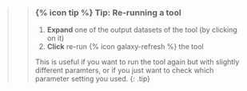 >
>    > ### {% icon tip %} Tip: Re-running a tool
>    >
>    > 1. **Expand** one of the output datasets of the tool (by clicking on it)
>    > 2. **Click** re-run {% icon galaxy-refresh %} the tool
>    >
>    > This is useful if you want to run the tool again but with slightly different paramters, or if you just want to check which parameter setting you used.
>    {: .tip}
>